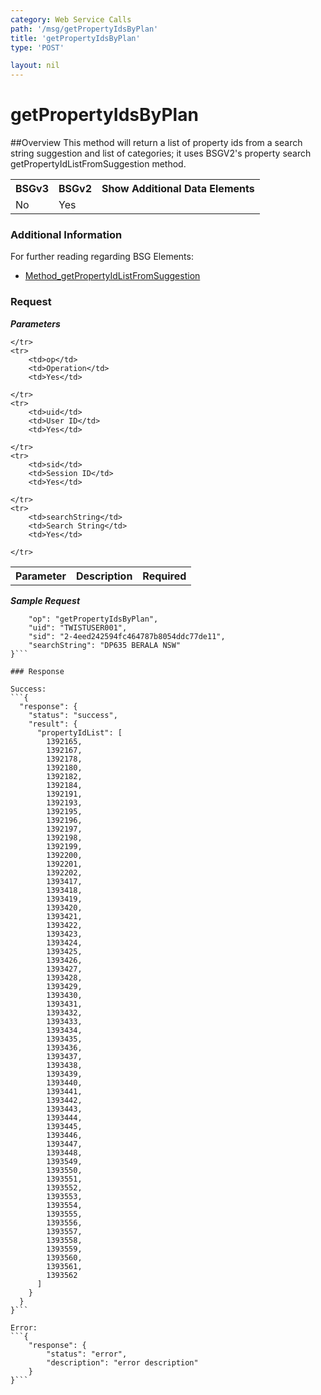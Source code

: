 ```yaml
---
category: Web Service Calls
path: '/msg/getPropertyIdsByPlan'
title: 'getPropertyIdsByPlan'
type: 'POST'

layout: nil
---
```


# getPropertyIdsByPlan

##Overview
This method will return a list of property ids from a search string suggestion and list of categories; it uses BSGV2's property search getPropertyIdListFromSuggestion method. 

<table>
	<tbody>
	<tr>
		<th>BSGv3</th>
		<th>BSGv2</th>
		<th>Show Additional Data Elements</th>
	</tr>
	<tr>
		<td>No</td>
		<td>Yes</td>
		<td></td>
	</tr>

</tbody>
</table>

### Additional Information

For further reading regarding BSG Elements: 

* [Method_getPropertyIdListFromSuggestion](http://confluence.rpdata.local/display/BA/Method_getPropertyIdListFromSuggestion)

### Request

***Parameters***

<table>
	<tbody>
	<tr>
		<th>Parameter</th>
        <th>Description</th>
        <th>Required</th>
       
	</tr>
    <tr>
        <td>op</td>
        <td>Operation</td>
        <td>Yes</td>
        
    </tr>
	<tr>
		<td>uid</td>
        <td>User ID</td>
        <td>Yes</td>
        
	</tr>
	<tr>
		<td>sid</td>
        <td>Session ID</td>
        <td>Yes</td>
        
	</tr>
	<tr>
		<td>searchString</td>
		<td>Search String</td>
        <td>Yes</td>
        
	</tr>
</tbody>
</table>

***Sample Request***
```{
    "op": "getPropertyIdsByPlan",
    "uid": "TWISTUSER001",
    "sid": "2-4eed242594fc464787b8054ddc77de11",
    "searchString": "DP635 BERALA NSW"
}```

### Response

Success:
```{
  "response": {
    "status": "success",
    "result": {
      "propertyIdList": [
        1392165,
        1392167,
        1392178,
        1392180,
        1392182,
        1392184,
        1392191,
        1392193,
        1392195,
        1392196,
        1392197,
        1392198,
        1392199,
        1392200,
        1392201,
        1392202,
        1393417,
        1393418,
        1393419,
        1393420,
        1393421,
        1393422,
        1393423,
        1393424,
        1393425,
        1393426,
        1393427,
        1393428,
        1393429,
        1393430,
        1393431,
        1393432,
        1393433,
        1393434,
        1393435,
        1393436,
        1393437,
        1393438,
        1393439,
        1393440,
        1393441,
        1393442,
        1393443,
        1393444,
        1393445,
        1393446,
        1393447,
        1393448,
        1393549,
        1393550,
        1393551,
        1393552,
        1393553,
        1393554,
        1393555,
        1393556,
        1393557,
        1393558,
        1393559,
        1393560,
        1393561,
        1393562
      ]
    }
  }
}```

Error:
```{
    "response": {
        "status": "error",
        "description": "error description"
    }
}```
